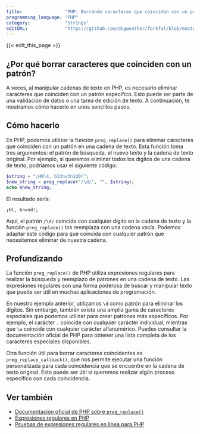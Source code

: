 ```yaml
---
title:                "PHP: Borrando caracteres que coinciden con un patrón"
programming_language: "PHP"
category:             "Strings"
editURL:              "https://github.com/dogweather/forkful/blob/master/content/es/php/deleting-characters-matching-a-pattern.md"
---
```


{{< edit_this_page >}}

## ¿Por qué borrar caracteres que coinciden con un patrón?

A veces, al manipular cadenas de texto en PHP, es necesario eliminar caracteres que coinciden con un patrón específico. Esto puede ser parte de una validación de datos o una tarea de edición de texto. A continuación, te mostramos cómo hacerlo en unos sencillos pasos.

## Cómo hacerlo

En PHP, podemos utilizar la función `preg_replace()` para eliminar caracteres que coinciden con un patrón en una cadena de texto. Esta función toma tres argumentos: el patrón de búsqueda, el nuevo texto y la cadena de texto original. Por ejemplo, si queremos eliminar todos los dígitos de una cadena de texto, podríamos usar el siguiente código:

```PHP
$string = "¡H0l4, b13nv3n1d0!";
$new_string = preg_replace("/\d/", "", $string);
echo $new_string;
```

El resultado sería:

```
¡Hl, bnvnd!;
```

Aquí, el patrón `/\d/` coincide con cualquier dígito en la cadena de texto y la función `preg_replace()` los reemplaza con una cadena vacía. Podemos adaptar este código para que coincida con cualquier patrón que necesitemos eliminar de nuestra cadena.

## Profundizando

La función `preg_replace()` de PHP utiliza expresiones regulares para realizar la búsqueda y reemplazo de patrones en una cadena de texto. Las expresiones regulares son una forma poderosa de buscar y manipular texto que puede ser útil en muchas aplicaciones de programación.

En nuestro ejemplo anterior, utilizamos `\d` como patrón para eliminar los dígitos. Sin embargo, también existe una amplia gama de caracteres especiales que podemos utilizar para crear patrones más específicos. Por ejemplo, el carácter `.` coincide con cualquier carácter individual, mientras que `\w` coincide con cualquier carácter alfanumérico. Puedes consultar la documentación oficial de PHP para obtener una lista completa de los caracteres especiales disponibles.

Otra función útil para borrar caracteres coincidentes es `preg_replace_callback()`, que nos permite ejecutar una función personalizada para cada coincidencia que se encuentre en la cadena de texto original. Esto puede ser útil si queremos realizar algún proceso específico con cada coincidencia.

## Ver también

- [Documentación oficial de PHP sobre `preg_replace()`](https://www.php.net/manual/es/function.preg-replace)
- [Expresiones regulares en PHP](https://www.php.net/manual/es/book.pcre.php)
- [Pruebas de expresiones regulares en línea para PHP](https://regex101.com/library)